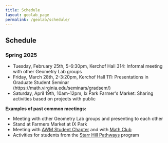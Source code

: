 ```yaml
---
title: Schedule 
layout: geolab_page
permalink: /geolab/schedule/
---
```


<h2 class="mb-3">Schedule</h2>

### Spring 2025

<ul>
  <li>Tuesday, February 25th, 5-6:30pm, Kerchof Hall 314: Informal meeting with other Geometry Lab groups</li>
  <li>Friday, March 28th, 2-3:20pm, Kerchof Hall 111: Presentations in Graduate Student Seminar (https://math.virginia.edu/seminars/gradsem/)</li>
  <li>Saturday, April 19th, 10am-12pm, Ix Park Farmer's Market: Sharing activities based on projects with public</li>
</ul>

**Examples of past common meetings:**

<ul>
<li>Meeting with other Geometry Lab groups and presenting to each other</li>
<li>Stand at Farmers Market at IX Park</li>
<li>Meeting with <a href="{{site.url}}/awm/">AWM Student Chapter</a> and with <a href="{{site.url}}/undergraduate/mathclub_redirect/">Math Club</a></li>
<li>Activities for students from the <a href="https://www.virginiaequitycenter.org/starr-hill-pathways">Starr Hill Pathways</a> program</li>
</ul>
